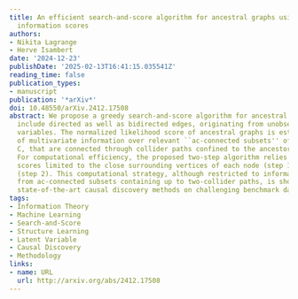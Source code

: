 ```yaml
---
title: An efficient search-and-score algorithm for ancestral graphs using multivariate
  information scores
authors:
- Nikita Lagrange
- Herve Isambert
date: '2024-12-23'
publishDate: '2025-02-13T16:41:15.035541Z'
reading_time: false
publication_types:
- manuscript
publication: '*arXiv*'
doi: 10.48550/arXiv.2412.17508
abstract: We propose a greedy search-and-score algorithm for ancestral graphs, which
  include directed as well as bidirected edges, originating from unobserved latent
  variables. The normalized likelihood score of ancestral graphs is estimated in terms
  of multivariate information over relevant ``ac-connected subsets'' of vertices,
  C, that are connected through collider paths confined to the ancestor set of C.
  For computational efficiency, the proposed two-step algorithm relies on local information
  scores limited to the close surrounding vertices of each node (step 1) and edge
  (step 2). This computational strategy, although restricted to information contributions
  from ac-connected subsets containing up to two-collider paths, is shown to outperform
  state-of-the-art causal discovery methods on challenging benchmark datasets.
tags:
- Information Theory
- Machine Learning
- Search-and-Score
- Structure Learning
- Latent Variable
- Causal Discovery
- Methodology
links:
- name: URL
  url: http://arxiv.org/abs/2412.17508
---
```

